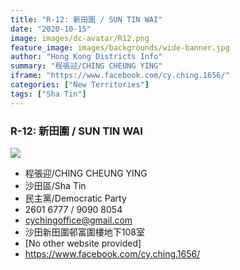 ```yaml
---
title: "R-12: 新田圍 / SUN TIN WAI"
date: "2020-10-15"
image: images/dc-avatar/R12.png
feature_image: images/backgrounds/wide-banner.jpg
author: "Hong Kong Districts Info"
summary: "程張迎/CHING CHEUNG YING"
iframe: "https://www.facebook.com/cy.ching.1656/"
categories: ["New Territories"]
tags: ["Sha Tin"]
---
```


### R-12: 新田圍 / SUN TIN WAI  
![](/images/dc-avatar/R12.png)  

 - 程張迎/CHING CHEUNG YING  
 - 沙田區/Sha Tin  
 - 民主黨/Democratic Party  
 - 2601 6777 / 9090 8054  
 - cychingoffice@gmail.com  
 - 沙田新田圍邨富圍樓地下108室  
 - [No other website provided]  
 - https://www.facebook.com/cy.ching.1656/

